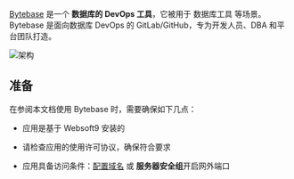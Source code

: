 [Bytebase](https://www.bytebase.com/) 是一个 **数据库的 DevOps 工具**，它被用于 数据库工具  等场景。Bytebase 是面向数据库 DevOps 的 GitLab/GitHub，专为开发人员、DBA 和平台团队打造。


![架构](https://libs.websoft9.com/Websoft9/DocsPicture/zh/bytebase/bytebase-arch-websoft9.webp)


## 准备

在参阅本文档使用 Bytebase 时，需要确保如下几点：

- 应用是基于 Websoft9 安装的

- 请检查应用的使用许可协议，确保符合要求

- 应用具备访问条件：[配置域名](./domain-set) 或 **服务器安全组**开启网外端口